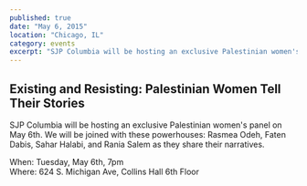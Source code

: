 ```yaml
---
published: true
date: "May 6, 2015"
location: "Chicago, IL"
category: events
excerpt: "SJP Columbia will be hosting an exclusive Palestinian women's panel featuring Rasmea Odeh, Faten Dabis, Sahar Halabi, and Rania Salem."
---
```


## Existing and Resisting: Palestinian Women Tell Their Stories

SJP Columbia will be hosting an exclusive Palestinian women's panel on May 6th. We will be joined with these powerhouses: Rasmea Odeh, Faten Dabis, Sahar Halabi, and Rania Salem as they share their narratives.

When: Tuesday, May 6th, 7pm
<br>Where: 624 S. Michigan Ave, Collins Hall 6th Floor